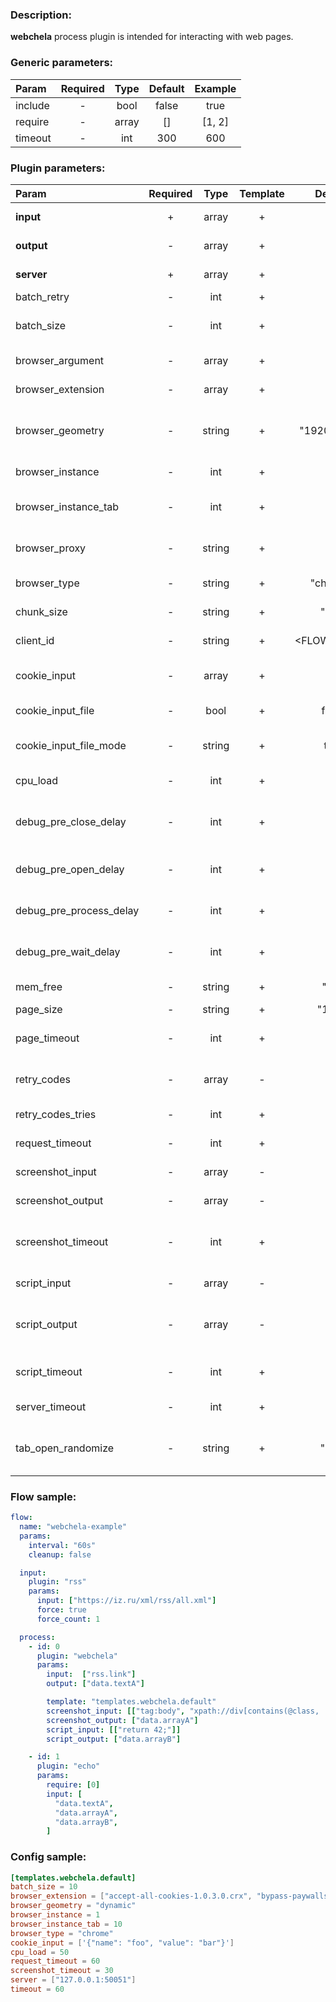 ### Description:

**webchela** process plugin is intended for interacting with web pages.

### Generic parameters:

| Param   | Required | Type  | Default | Example |
|:--------|:--------:|:-----:|:-------:|:-------:|
| include |    -     | bool  |  false  |  true   |
| require |    -     | array |   []    | [1, 2]  |
| timeout |    -     |  int  |   300   |   600   |

### Plugin parameters:

| Param                   | Required |  Type  | Template |   Default   |                                          Example                                           | Description                                                                                                                          |
|:------------------------|:--------:|:------:|:--------:|:-----------:|:------------------------------------------------------------------------------------------:|:-------------------------------------------------------------------------------------------------------------------------------------|
| **input**               |    +     | array  |    +     |     []      |                              ["twitter.urls", "data.array0"]                               | List of [Datum](../../concept.md) fields with URLs.                                                                                  |
| **output**              |    -     | array  |    +     |     []      |                               ["data.array1", "data.array2"]                               | List of target [Datum](../../concept.md) fields.                                                                                     |
| **server**              |    +     | array  |    +     |     []      |                                ["server1.example.com:8080"]                                | List of Webchela servers.                                                                                                            |
| batch_retry             |    -     |  int   |    +     |      0      |                                             3                                              | Retry failed batches.                                                                                                                |
| batch_size              |    -     |  int   |    +     |     10      |                                             30                                             | Split large amount of URLs into sized batches.                                                                                       |
| browser_argument        |    -     | array  |    +     |     []      |                                    ["disable-infobars"]                                    | List of browser arguments.                                                                                                           |
| browser_extension       |    -     | array  |    +     |     []      |                               ["bypass-paywalls-1.7.6.xpi"]                                | List of browser extensions.                                                                                                          |
| browser_geometry        |    -     | string |    +     | "1920x1080" |                                         "dynamic"                                          | Browser windows geometry (dynamic option makes window maximized.                                                                     |
| browser_instance        |    -     |  int   |    +     |      1      |                                             3                                              | Maximum amount of browser instance.                                                                                                  |
| browser_instance_tab    |    -     |  int   |    +     |     10      |                                             3                                              | Maximum amount of tabs per browser instance.                                                                                         |
| browser_proxy           |    -     | string |    +     |     ""      |                                   "http://1.2.3.4:3128"                                    | Proxy settings (http and socks are supported).                                                                                       |
| browser_type            |    -     | string |    +     |  "chrome"   |                                         "firefox"                                          | Supported browser types: firefox, chrome.                                                                                            |
| chunk_size              |    -     | string |    +     |    "3m"     |                                            "1m"                                            | Split large messages into sized chunks.                                                                                              |
| client_id               |    -     | string |    +     | <FLOW_NAME> |                                       "group1-flow1"                                       | Custom client identification.                                                                                                        |
| cookie_input            |    -     | array  |    +     |     []      | ['{"name": "foo", "value": "bar"}'], ["data.text0"], ["data.array0"], ["/tmp/cookie.json"] | JSON string or path to JSON file ([selenium cookie format](https://www.selenium.dev/documentation/webdriver/interactions/cookies/)). |
| cookie_input_file       |    -     |  bool  |    +     |    false    |                                            true                                            | Process cookies as files.                                                                                                            |
| cookie_input_file_mode  |    -     | string |    +     |    text     |                                           lines                                            | Read input file as text or line by line into array.                                                                                  |
| cpu_load                |    -     |  int   |    +     |     30      |                                             50                                             | Maximum CPU load on a server.                                                                                                        |
| debug_pre_close_delay   |    -     |  int   |    +     |      0      |                                             10                                             | Time in seconds to delay before close unwanted/unexpected tabs.                                                                      |
| debug_pre_open_delay    |    -     |  int   |    +     |      0      |                                             10                                             | Time in seconds to delay before starting to open tabs.                                                                               |
| debug_pre_process_delay |    -     |  int   |    +     |      0      |                                             10                                             | Time in seconds to delay before starting to wait tabs loading.                                                                       |
| debug_pre_wait_delay    |    -     |  int   |    +     |      0      |                                             10                                             | Time in seconds to delay before starting to process tabs.                                                                            |
| mem_free                |    -     | string |    +     |    "1g"     |                                            "3g"                                            | Minimum free MEM size on a server.                                                                                                   |
| page_size               |    -     | string |    +     |    "10m"    |                                            "3m"                                            | Maximum page size.                                                                                                                   |
| page_timeout            |    -     |  int   |    +     |     60      |                                             30                                             | Maximum time in seconds for page loading.                                                                                            |
| retry_codes             |    -     | array  |    -     |     []      |                                         [403, 500]                                         | List of HTTP codes for repeated page loading.                                                                                        |
| retry_codes_tries       |    -     |  int   |    +     |      1      |                                             5                                              | Amount of page reloading tries.                                                                                                      |
| request_timeout         |    -     |  int   |    +     |     10      |                                             30                                             | Server GRPC request timeout.                                                                                                         |
| screenshot_input        |    -     | array  |    -     |     []      |    [["class:super", "css:apple", "id:guid"], ["name=abc", "tag:body", "xpath://html"]]     | List of supported HTML selectors.                                                                                                    |
| screenshot_output       |    -     | array  |    -     |     []      |                               ["data.array0", "data.array1"]                               | List of datums with screenshot paths.                                                                                                |
| screenshot_timeout      |    -     |  int   |    +     |     30      |                                             30                                             | Maximum time in seconds for screenshot elements waiting.                                                                             |
| script_input            |    -     | array  |    -     |     []      |   [["scripts.clicker", "return 42;"], ["return document.documentElement.scrollHeight;"]]   | List of javascript code.                                                                                                             |
| script_output           |    -     | array  |    -     |     []      |                               ["data.array2", "data.array3"]                               | List of datums with corresponding javascript code output.                                                                            |
| script_timeout          |    -     |  int   |    +     |     30      |                                             30                                             | Maximum time in seconds for script execution.                                                                                        |
| server_timeout          |    -     |  int   |    +     |     10      |                                             10                                             | Server connection timeout.                                                                                                           |
| tab_open_randomize      |    -     | string |    +     |    "0:0"    |                                           "3:9"                                            | Random value from range (min:max) in seconds for opening tabs.                                                                       |

### Flow sample:

```yaml
flow:
  name: "webchela-example"
  params:
    interval: "60s"
    cleanup: false

  input:
    plugin: "rss"
    params:
      input: ["https://iz.ru/xml/rss/all.xml"]
      force: true
      force_count: 1

  process:
    - id: 0
      plugin: "webchela"
      params:
        input:  ["rss.link"]
        output: ["data.textA"]

        template: "templates.webchela.default"
        screenshot_input: [["tag:body", "xpath://div[contains(@class, 'top-panel-inside__bottom__inside block-container')]"]]
        screenshot_output: ["data.arrayA"]
        script_input: [["return 42;"]]
        script_output: ["data.arrayB"]

    - id: 1
      plugin: "echo"
      params:
        require: [0]
        input: [
          "data.textA",
          "data.arrayA",
          "data.arrayB",
        ]
```

### Config sample:

```toml
[templates.webchela.default]
batch_size = 10
browser_extension = ["accept-all-cookies-1.0.3.0.crx", "bypass-paywalls-clean-3.7.1.0.crx", "ublock-origin-1.58.0.crx"]
browser_geometry = "dynamic"
browser_instance = 1
browser_instance_tab = 10
browser_type = "chrome"
cookie_input = ['{"name": "foo", "value": "bar"}']
cpu_load = 50
request_timeout = 60
screenshot_timeout = 30
server = ["127.0.0.1:50051"]
timeout = 60
```


